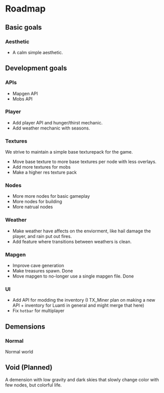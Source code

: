 # Roadmap

## Basic goals

### Aesthetic

- A calm simple aesthetic.



## Development goals

### APIs

- Mapgen API
- Mobs API


### Player

- Add player API and hunger/thirst mechanic.
- Add weather mechanic with seasons.


### Textures

We strive to maintain a simple base texturepack for the game.

- Move base texture to more base textures per node with less overlays.
- Add more textures for mobs
- Make a higher res texture pack


### Nodes

- More more nodes for basic gameplay
- More nodes for building
- More natrual nodes

### Weather

- Make weather have affects on the enviorment, like hail damage the player, and rain put out fires.
- Add feature where transitions between weathers is clean.


### Mapgen

- Improve cave generation
- Make treasures spawn. Done
- Move mapgen to no-longer use a single mapgen file. Done


### UI

- Add API for modding the inventory (I TX_Miner plan on making a new API + inventory for Luanti in general and might merge that here)
- Fix `hotbar` for multiplayer



## Demensions

### Normal

Normal world

## Void (Planned)

A demension with low gravity and dark skies that slowly change color with few nodes, but colorful life.